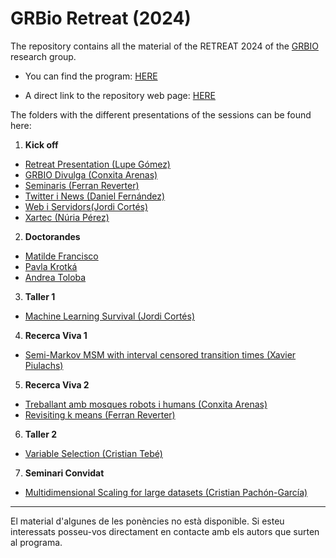 # GRBio Retreat (2024)

The repository contains all the material of the RETREAT 2024 of the [GRBIO](https://grbio.upc.edu/en) research group.

-   You can find the program: [HERE](https://github.com/NachoPerezBlasco/RETREAT2024/blob/main/Programa%20IX%20GRBIO%20RETREAT%202024.pdf)

-   A direct link to the repository web page: [HERE](https://nachoperezblasco.github.io/RETREAT2024/)

The folders with the different presentations of the sessions can be found here:

1.  **Kick off**

-   [Retreat Presentation (Lupe Gómez)](01_Kick_off/RETREAT_PRESENTATION_Lupe_Gomez.pdf)
-   [GRBIO Divulga (Conxita Arenas)](01_Kick_off/GRBIO_Divulga_Conxita_Arenas.pdf)
-   [Seminaris (Ferran Reverter)](01_Kick_off/Seminaris_Ferran_Reverter.pdf)
-   [Twitter i News (Daniel Fernández)](01_Kick_off/TwittterNews24_Dani_Fernandez.pdf)
-   [Web i Servidors(Jordi Cortés)](01_Kick_off/Web_servidors_Jordi_Cortes.pdf)
-   [Xartec (Núria Pérez)](01_Kick_off/Xartec_NPerez.pdf)

2.  **Doctorandes**

-   [Matilde Francisco](02_Doctorandes/Statistical_methodologies_gof_MatildeF.pdf)
-   [Pavla Krotká](02_Doctorandes/StatisticalMethodsForPlatformTrialsWithNCC_Pavla_Krotka.pdf)
-   [Andrea Toloba](02_Doctorandes/Interval_censored_covariates_Andrea_toloba.pdf)

3.  **Taller 1**

-   [Machine Learning Survival (Jordi Cortés)](03_Taller_ML_survival)

4.  **Recerca Viva 1**

-   [Semi-Markov MSM with interval censored transition times (Xavier Piulachs)](04_Recerca_Viva/Semi-Markov_MSM_with_interval-censored_transition_times_Xavier_Piulachs.pdf)

5.  **Recerca Viva 2**

-   [Treballant amb mosques robots i humans (Conxita Arenas)](06/Recerca_viva/Treballant%20amb%20mosques_robots_humans_Conxita.pdf)
-   [Revisiting k means (Ferran Reverter)](06/Recerca_viva/revisiting_k_means_Ferran_Reverter.pdf)

6.  **Taller 2**

-   [Variable Selection (Cristian Tebé)](07_Taller_Variable_Selection/CapsBarrets%20v31.html)

7.  **Seminari Convidat**

-   [Multidimensional Scaling for large datasets (Cristian Pachón-García)](09_seminari_convidat_MDS/MDS_Cristian_Pachon_Garcia.pdf)

------------------------------------------------------------------------

El material d'algunes de les ponències no està disponible. Si esteu interessats posseu-vos directament en contacte amb els autors que surten al programa.
